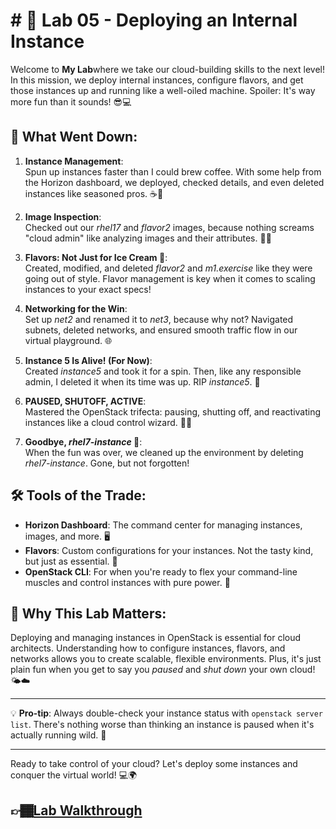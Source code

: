 # # 🚀 Lab 05 - Deploying an Internal Instance

Welcome to **My Lab**where we take our cloud-building skills to the next level! In this mission, we deploy internal instances, configure flavors, and get those instances up and running like a well-oiled machine. Spoiler: It's way more fun than it sounds! 😎💻

## 🌟 What Went Down:

1. **Instance Management**:  
   Spun up instances faster than I could brew coffee. With some help from the Horizon dashboard, we deployed, checked details, and even deleted instances like seasoned pros. ☕💨

2. **Image Inspection**:  
   Checked out our *rhel17* and *flavor2* images, because nothing screams "cloud admin" like analyzing images and their attributes. 📸💾

3. **Flavors: Not Just for Ice Cream 🍦**:  
   Created, modified, and deleted *flavor2* and *m1.exercise* like they were going out of style. Flavor management is key when it comes to scaling instances to your exact specs!

4. **Networking for the Win**:  
   Set up *net2* and renamed it to *net3*, because why not? Navigated subnets, deleted networks, and ensured smooth traffic flow in our virtual playground. 🌐

5. **Instance 5 Is Alive! (For Now)**:  
   Created *instance5* and took it for a spin. Then, like any responsible admin, I deleted it when its time was up. RIP *instance5*. 👋

6. **PAUSED, SHUTOFF, ACTIVE**:  
   Mastered the OpenStack trifecta: pausing, shutting off, and reactivating instances like a cloud control wizard. 🧙‍♂️

7. **Goodbye, *rhel7-instance* 👋**:  
   When the fun was over, we cleaned up the environment by deleting *rhel7-instance*. Gone, but not forgotten!

## 🛠️ Tools of the Trade:

- **Horizon Dashboard**: The command center for managing instances, images, and more. 🖥️
- **Flavors**: Custom configurations for your instances. Not the tasty kind, but just as essential. 🍦
- **OpenStack CLI**: For when you're ready to flex your command-line muscles and control instances with pure power. 💪

## 🌈 Why This Lab Matters:

Deploying and managing instances in OpenStack is essential for cloud architects. Understanding how to configure instances, flavors, and networks allows you to create scalable, flexible environments. Plus, it's just plain fun when you get to say you *paused* and *shut down* your own cloud! 🌤️☁️

---

💡 **Pro-tip**: Always double-check your instance status with `openstack server list`. There's nothing worse than thinking an instance is paused when it's actually running wild. 🦁

---

Ready to take control of your cloud? Let's deploy some instances and conquer the virtual world! 💻🌍
## 👉🏾[Lab Walkthrough]()
